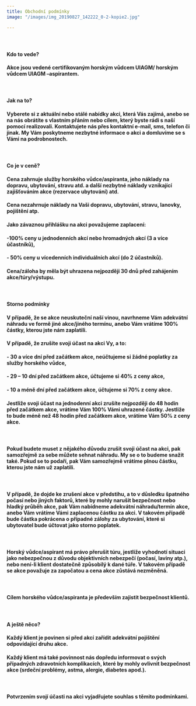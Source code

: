 ```yaml
---
title: Obchodní podmínky
image: "/images/img_20190827_142222_0-2-kopie2.jpg"

---
```

#### 

####  

#### **Kdo to vede?**

#### Akce jsou vedené certifikovaným horským vůdcem UIAGM/ horským vůdcem UIAGM –aspirantem.

####  

#### **Jak na to?**

#### Vyberete si z aktuální nebo stálé nabídky akci, která Vás zajímá, anebo se na nás obrátíte s vlastním přáním nebo cílem, který byste rádi s naší pomocí realizovali. Kontaktujete nás přes kontaktní e-mail, sms, telefon či jinak. My Vám poskytneme nezbytné informace o akci a domluvíme se s Vámi na podrobnostech.

####  

#### **Co je v ceně?**

#### Cena **zahrnuje** služby horského vůdce/aspiranta, jeho náklady na dopravu, ubytování, stravu atd. a další nezbytné náklady vznikající zajišťováním akce (rezervace ubytování) atd.

#### Cena **nezahrnuje** náklady na Vaši dopravu, ubytování, stravu, lanovky, pojištění atp.

#### Jako závaznou přihlášku na akci považujeme zaplacení:

#### -100% ceny u **jednodenních akcí** nebo **hromadných akcí** (3 a více účastníků),

#### - 50% ceny u vícedenních individuálních akcí (do 2 účastníků).

#### Cena/záloha by měla být uhrazena nejpozději 30 dnů před zahájením akce/túry/výstupu.

####  

#### **Storno podmínky**

#### V případě, že se akce neuskuteční naší vinou, navrhneme Vám adekvátní náhradu ve formě jiné akce/jiného termínu, anebo Vám vrátíme 100% částky, kterou jste nám zaplatili.

#### V případě, že zrušíte svoji účast na akci Vy, a to:

#### - 30 a více dní před začátkem akce, neúčtujeme si žádné poplatky za služby horského vůdce,

#### - 29 – 10 dní před začátkem akce, účtujeme si 40% z ceny akce,

#### - 10 a méně dní před začátkem akce, účtujeme si 70% z ceny akce.

#### Jestliže svoji účast na **jednodenní akci** zrušíte nejpozději do 48 hodin před začátkem akce, vrátíme Vám 100% Vámi uhrazené částky. Jestliže to bude méně než 48 hodin před začátkem akce, vrátíme Vám 50% z ceny akce.

####  

#### Pokud budete muset z nějakého důvodu zrušit svoji účast na akci, pak samozřejmě za sebe můžete sehnat náhradu. My se o to budeme snažit také. Pokud se to podaří, pak Vám samozřejmě vrátíme plnou částku, kterou jste nám už zaplatili.

####  

#### V případě, že dojde ke zrušení akce v předstihu, a to v důsledku špatného počasí nebo jiných faktorů, které by mohly narušit bezpečnost nebo hladký průběh akce, pak Vám nabídneme adekvátní náhradu/termín akce, anebo Vám vrátíme Vámi zaplacenou částku za akci. V takovém případě bude částka pokrácena o případné zálohy za ubytování, které si ubytovatel bude účtovat jako storno poplatek.

####  

#### Horský vůdce/aspirant má právo přerušit túru, jestliže vyhodnotí situaci jako nebezpečnou z důvodu objektivních nebezpečí (počasí, laviny atp.), nebo není-li klient dostatečně způsobilý k dané túře. V takovém případě se akce považuje za započatou a cena akce zůstává nezměněná.

####  

#### Cílem horského vůdce/aspiranta je především zajistit bezpečnost klientů.

####  

#### **A ještě něco?**

#### Každý klient je povinen si před akcí zařídit adekvátní pojištění odpovídající druhu akce.

#### Každý klient má také povinnost nás dopředu informovat o svých případných zdravotních komplikacích, které by mohly ovlivnit bezpečnost akce (srdeční problémy, astma, alergie, diabetes apod.).

####  

#### Potvrzením svojí účasti na akci vyjadřujete souhlas s těmito podmínkami.